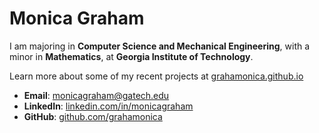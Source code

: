 # Monica Graham 

I am majoring in **Computer Science and Mechanical Engineering**, with a minor in **Mathematics**, at **Georgia Institute of Technology**.

Learn more about some of my recent projects at [grahamonica.github.io](https://grahamonica.github.io)  

- **Email**: [monicagraham@gatech.edu](mailto:monicagraham@gatech.edu)  
- **LinkedIn**: [linkedin.com/in/monicagraham](#)  
- **GitHub**: [github.com/grahamonica](https://github.com/grahamonica)  
